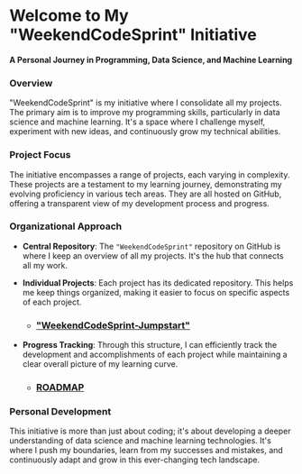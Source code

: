 # Welcome to My "WeekendCodeSprint" Initiative

**A Personal Journey in Programming, Data Science, and Machine Learning**

### Overview
"WeekendCodeSprint" is my initiative where I consolidate all my projects. The primary aim is to improve my programming skills, particularly in data science and machine learning. It's a space where I challenge myself, experiment with new ideas, and continuously grow my technical abilities.

### Project Focus
The initiative encompasses a range of projects, each varying in complexity. These projects are a testament to my learning journey, demonstrating my evolving proficiency in various tech areas. They are all hosted on GitHub, offering a transparent view of my development process and progress.

### Organizational Approach
- **Central Repository**: The `"WeekendCodeSprint"` repository on GitHub is where I keep an overview of all my projects. It's the hub that connects all my work.
- **Individual Projects**: Each project has its dedicated repository. This helps me keep things organized, making it easier to focus on specific aspects of each project.
  - ### ["WeekendCodeSprint-Jumpstart"](https://github.com/anasistikhor/WeekendCodeSprint-JumpStart)

- **Progress Tracking**: Through this structure, I can efficiently track the development and accomplishments of each project while maintaining a clear overall picture of my learning curve.
  - ### [ROADMAP](https://github.com/anasistikhor/WeekendCodeSprint-JumpStart)

### Personal Development
This initiative is more than just about coding; it's about developing a deeper understanding of data science and machine learning technologies. It's where I push my boundaries, learn from my successes and mistakes, and continuously adapt and grow in this ever-changing tech landscape.




